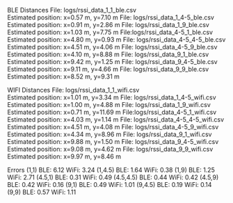 BLE Distances
File: logs/rssi_data_1_1_ble.csv    
    Estimated position: x=0.57 m, y=7.10 m
File: logs/rssi_data_1_4-5_ble.csv
    Estimated position: x=0.91 m, y=2.86 m
File: logs/rssi_data_1_9_ble.csv
    Estimated position: x=1.03 m, y=7.75 m
File:logs/rssi_data_4-5_1_ble.csv
    Estimated position: x=4.80 m, y=0.93 m
File: logs/rssi_data_4-5_4-5_ble.csv
    Estimated position: x=4.51 m, y=4.06 m
File: logs/rssi_data_4-5_9_ble.csv
    Estimated position: x=4.10 m, y=8.88 m
File: logs/rssi_data_9_1_ble.csv
    Estimated position: x=9.42 m, y=1.25 m
File: logs/rssi_data_9_4-5_ble.csv
    Estimated position: x=9.11 m, y=4.66 m
File: logs/rssi_data_9_9_ble.csv
    Estimated position: x=8.52 m, y=9.31 m


WIFI Distances
File: logs/rssi_data_1_1_wifi.csv    
    Estimated position: x=1.01 m, y=3.34 m
File: logs/rssi_data_1_4-5_wifi.csv
    Estimated position: x=1.00 m, y=4.88 m
File: logs/rssi_data_1_9_wifi.csv
    Estimated position: x=0.71 m, y=11.69 m
File:logs/rssi_data_4-5_1_wifi.csv
    Estimated position: x=4.03 m, y=1.14 m
File: logs/rssi_data_4-5_4-5_wifi.csv
    Estimated position: x=4.51 m, y=4.08 m
File: logs/rssi_data_4-5_9_wifi.csv
    Estimated position: x=4.34 m, y=8.96 m
File: logs/rssi_data_9_1_wifi.csv
    Estimated position: x=9.88 m, y=1.50 m
File: logs/rssi_data_9_4-5_wifi.csv
    Estimated position: x=9.08 m, y=4.62 m
File: logs/rssi_data_9_9_wifi.csv
    Estimated position: x=9.97 m, y=8.46 m

Errors
(1,1)
    BLE: 6.12
    WiFi: 3.24
(1,4.5)
    BLE: 1.64
    WiFi: 0.38
(1,9)
    BLE: 1.25
    WiFi: 2.71
(4.5,1)
    BLE: 0.31
    WiFi: 0.49
(4.5,4.5)
    BLE: 0.44
    WiFi: 0.42
(4.5,9)
    BLE: 0.42
    WiFi: 0.16
(9,1)
    BLE: 0.49
    WiFi: 1.01
(9,4.5)
    BLE: 0.19
    WiFi: 0.14
(9,9)
    BLE: 0.57
    WiFi: 1.11